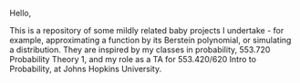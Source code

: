 Hello,

This is a repository of some mildly related baby projects I undertake - for example, approximating a function by its Berstein polynomial, or simulating a distribution.
They are inspired by my classes in probability, 553.720 Probability Theory 1, and my role as a TA for 553.420/620 Intro to Probability, at Johns Hopkins University.
